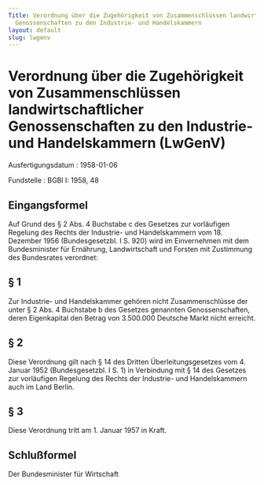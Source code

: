 ```yaml
---
Title: Verordnung über die Zugehörigkeit von Zusammenschlüssen landwirtschaftlicher
  Genossenschaften zu den Industrie- und Handelskammern
layout: default
slug: lwgenv
---
```


# Verordnung über die Zugehörigkeit von Zusammenschlüssen landwirtschaftlicher Genossenschaften zu den Industrie- und Handelskammern (LwGenV)

Ausfertigungsdatum
:   1958-01-06

Fundstelle
:   BGBl I: 1958, 48



## Eingangsformel

Auf Grund des § 2 Abs. 4 Buchstabe c des Gesetzes zur vorläufigen
Regelung des Rechts der Industrie- und Handelskammern vom 18. Dezember
1956 (Bundesgesetzbl. I S. 920) wird im Einvernehmen mit dem
Bundesminister für Ernährung, Landwirtschaft und Forsten mit
Zustimmung des Bundesrates verordnet:


## § 1

Zur Industrie- und Handelskammer gehören nicht Zusammenschlüsse der
unter § 2 Abs. 4 Buchstabe b des Gesetzes genannten Genossenschaften,
deren Eigenkapital den Betrag von 3.500.000 Deutsche Markt nicht
erreicht.


## § 2

Diese Verordnung gilt nach § 14 des Dritten Überleitungsgesetzes vom
4\. Januar 1952 (Bundesgesetzbl. I S. 1) in Verbindung mit § 14 des
Gesetzes zur vorläufigen Regelung des Rechts der Industrie- und
Handelskammern auch im Land Berlin.


## § 3

Diese Verordnung tritt am 1. Januar 1957 in Kraft.


## Schlußformel

Der Bundesminister für Wirtschaft

